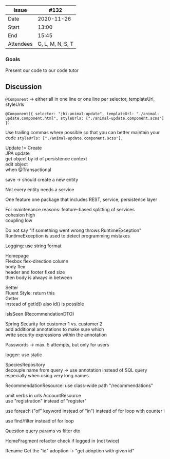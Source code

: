 | Issue| #132 |
| ------ | ------ |
| Date | 2020-11-26 |
| Start | 13:00 |
| End | 15:45 |
| Attendees | G, L, M, N, S, T |

### Goals
Present our code to our code tutor

## Discussion
`@Component` -> either all in one line or one line per selector, templateUrl, styleUrls

`
@Component({
    selector: "jhi-animal-update",
    templateUrl: "./animal-update.component.html",
    styleUrls: ["./animal-update.component.scss"]
})
`

Use trailing commas where possible so that you can better maintain your code
`
    styleUrls: ["./animal-update.component.scss"],
`

Update != Create  
JPA update  
get object by id of persistence context  
edit object  
when @Transactional  

save -> should create a new entity  

Not every entity needs a service  

One feature one package that includes REST, service, persistence layer  

For maintenance reasons: feature-based splitting of services  
cohesion high  
coupling low  

Do not say "If something went wrong throws RuntimeException"  
RuntimeException is used to detect programming mistakes  

Logging: use string format  

Homepage  
Flexbox flex-direction column  
body flex  
header and footer fixed size  
then body is always in between  

Setter  
Fluent Style: return this  
Getter  
instead of getId() also id() is possible  

isIsSeen  (RecommendationDTO)  

Spring Security for customer 1 vs. customer 2  
add additional annotations to make sure which  
write security expressions within the annotation  

Passwords -> max. 5 attempts, but only for users  

logger: use static  

SpeciesRepository  
decouple name from query -> use annotation instead of SQL query  
especially when using very long names  

RecommendationResource: use class-wide path "/recommendations"  

omit verbs in urls AccountResource  
use "registration" instead of "register"  

use foreach ("of" keyword instead of "in") instead of for loop with counter i

use find/filter instead of for loop  

Question query params vs filter dto  

HomeFragment refactor check if logged in (not twice)

Rename Get the "id" adoption -> "get adoption with given id"  



